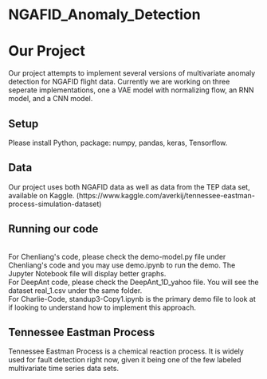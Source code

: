 # NGAFID_Anomaly_Detection

<h1> Our Project
</h1>

<p> Our project attempts to implement several versions of multivariate anomaly detection for NGAFID flight data. Currently we are working on three seperate implementations, one a VAE model with normalizing flow, an RNN model, and a CNN model.

<h2>Setup
</h2>
<p> Please install Python, package: numpy, pandas, keras, Tensorflow.

<h2>Data
</h2>
<p> Our project uses both NGAFID data as well as data from the TEP data set, available on Kaggle. (https://www.kaggle.com/averkij/tennessee-eastman-process-simulation-dataset) 

<h2> Running our code
</h2>
<p> <br />
For Chenliang's code, please check the demo-model.py file under Chenliang's code and you may use demo.ipynb to run the demo. The Jupyter Notebook file will display better graphs.<br />
For DeepAnt code, please check the DeepAnt_1D_yahoo file. You will see the dataset real_1.csv under the same folder. <br />
For Charlie-Code, standup3-Copy1.ipynb is the primary demo file to look at if looking to understand how to implement this approach.

<h2> Tennessee Eastman Process
</h2>
<p> Tennessee Eastman Process is a chemical reaction process. It is widely used for fault detection right now, given it being one of the few labeled multivariate time series data sets. <br />
